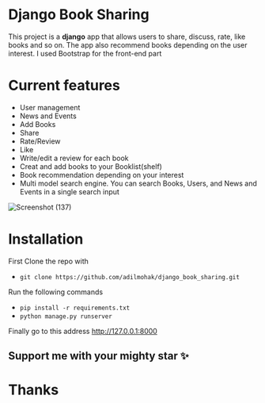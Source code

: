 # Django Book Sharing

This project is a **django** app that allows users to share, discuss, rate, like books and so on.
The app also recommend books depending on the user interest. I used Bootstrap for the front-end part

# Current features
* User management
* News and Events
* Add Books
* Share
* Rate/Review
* Like
* Write/edit a review for each book
* Creat and add books to your Booklist(shelf)
* Book recommendation depending on your interest
* Multi model search engine. You can search Books, Users, and News and Events in a single search input

![Screenshot (137)](https://user-images.githubusercontent.com/60693922/112548449-4e83ba80-8dcd-11eb-9807-2da98b29836d.png)

# Installation
First Clone the repo with 
* `git clone https://github.com/adilmohak/django_book_sharing.git`

Run the following commands 
* `pip install -r requirements.txt` 
* `python manage.py runserver`

Finally go to this address http://127.0.0.1:8000

## Support me with your mighty star ✨
# Thanks
